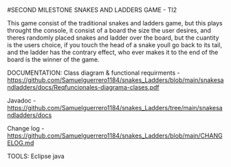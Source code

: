 #SECOND MILESTONE SNAKES AND LADDERS GAME - TI2

This game consist of the traditional snakes and ladders game, but this plays throught the console, it consist of a board the size the user desires, and theres randomly
placed snakes and ladder over the board, but the cuantity is the users choice, if you touch the head of a snake youll go back to its tail, and the ladder has the contrary effect, 
who ever makes it to the end of the board is the winner of the game.

DOCUMENTATION:
Class diagram & functional requirments - https://github.com/Samuelguerrero1184/snakes_Ladders/blob/main/snakesandladders/docs/Reqfuncionales-diagrama-clases.pdf

Javadoc - https://github.com/Samuelguerrero1184/snakes_Ladders/tree/main/snakesandladders/docs

Change log -https://github.com/Samuelguerrero1184/snakes_Ladders/blob/main/CHANGELOG.md

TOOLS:
Eclipse
java

